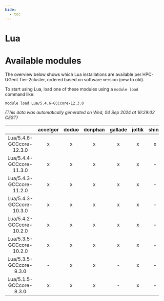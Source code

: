 ```yaml
---
hide:
  - toc
---
```


Lua
===

# Available modules


The overview below shows which Lua installations are available per HPC-UGent Tier-2cluster, ordered based on software version (new to old).

To start using Lua, load one of these modules using a `module load` command like:

```shell
module load Lua/5.4.6-GCCcore-12.3.0
```

*(This data was automatically generated on Wed, 04 Sep 2024 at 16:29:02 CEST)*  

| |accelgor|doduo|donphan|gallade|joltik|shinx|skitty|
| :---: | :---: | :---: | :---: | :---: | :---: | :---: | :---: |
|Lua/5.4.6-GCCcore-12.3.0|x|x|x|x|x|x|x|
|Lua/5.4.4-GCCcore-11.3.0|x|x|x|x|x|-|x|
|Lua/5.4.3-GCCcore-11.2.0|x|x|x|x|x|-|x|
|Lua/5.4.3-GCCcore-10.3.0|x|x|x|x|x|-|x|
|Lua/5.4.2-GCCcore-10.2.0|x|x|x|x|x|-|x|
|Lua/5.3.5-GCCcore-10.2.0|x|x|x|x|x|-|x|
|Lua/5.3.5-GCCcore-9.3.0|-|x|x|-|x|-|x|
|Lua/5.1.5-GCCcore-8.3.0|x|x|x|-|x|-|x|

